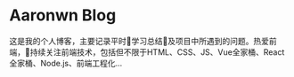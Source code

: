 # Aaronwn Blog

这是我的个人博客，主要记录平时学习总结及项目中所遇到的问题。热爱前端，持续关注前端技术，包括但不限于HTML、CSS、JS、Vue全家桶、React全家桶、Node.js、前端工程化...
